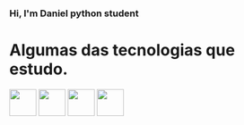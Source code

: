 ### Hi, I'm Daniel python student

<!--
**RRDaniel/RRDaniel** is a ✨ _special_ ✨ repository because its `README.md` (this file) appears on your GitHub profile.

Here are some ideas to get you started:

- 🔭 I’m currently working on ...
- 🌱 I’m currently learning ...
- 👯 I’m looking to collaborate on ...
- 🤔 I’m looking for help with ...
- 💬 Ask me about ...
- 📫 How to reach me: ...
- 😄 Pronouns: ...
- ⚡ Fun fact: ...
-->



# Algumas das tecnologias que estudo.
<p display = 'inline-block' margin-left = '10px'>
  <img width = '48' src = 'https://pics.freeicons.io/uploads/icons/png/12785093741551942290-512.png'> 
  <img width = '48' src = 'https://pics.freeicons.io/uploads/icons/png/4090158241551942644-512.png'> 
  <img width = '48' src = 'https://pics.freeicons.io/uploads/icons/png/9374299221540553610-512.png'> 
  <img width = '48' src = 'https://pics.freeicons.io/uploads/icons/png/19218518301553750371-512.png'>
  
</p>
